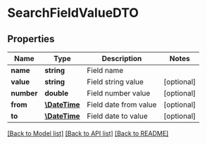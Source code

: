 # SearchFieldValueDTO

## Properties
Name | Type | Description | Notes
------------ | ------------- | ------------- | -------------
**name** | **string** | Field name | 
**value** | **string** | Field string value | [optional] 
**number** | **double** | Field number value | [optional] 
**from** | [**\DateTime**](\DateTime.md) | Field date from value | [optional] 
**to** | [**\DateTime**](\DateTime.md) | Field date to value | [optional] 

[[Back to Model list]](../../README.md#documentation-for-models) [[Back to API list]](../../README.md#documentation-for-api-endpoints) [[Back to README]](../../README.md)

